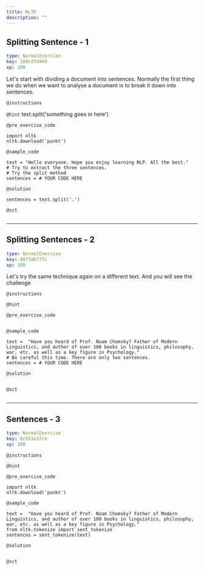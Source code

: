 ```yaml
---
title: NLTK
description: ""
---
```


## Splitting Sentence - 1

```yaml
type: NormalExercise
key: 108cd7d469
xp: 100
```

Let's start with dividing a document into sentences. Normally the first thing we do when we want to analyse a document is to break it down into sentences.

`@instructions`


`@hint`
text.split('something goes in here')

`@pre_exercise_code`
```{python}
import nltk
nltk.download('punkt')
```

`@sample_code`
```{python}
text = "Hello everyone. Hope you enjoy learning NLP. All the best."
# Try to extract the three sentences.
# Try the split method
sentences = # YOUR CODE HERE
```

`@solution`
```{python}
sentences = text.split('.')
```

`@sct`
```{python}

```

---

## Splitting Sentences - 2

```yaml
type: NormalExercise
key: 4877d6777c
xp: 100
```

Let's try the same technique again on a different text. And you will see the challenge

`@instructions`


`@hint`


`@pre_exercise_code`
```{python}

```

`@sample_code`
```{python}
text =  "Have you heard of Prof. Noam Chomsky? Father of Modern Linguistics, and author of over 100 books in linguistics, philosophy, war, etc. as well as a key figure in Psychology."
# Be careful this time. There are only two sentences.
sentences = # YOUR CODE HERE
```

`@solution`
```{python}

```

`@sct`
```{python}

```

---

## Sentences - 3

```yaml
type: NormalExercise
key: 8c951e37ce
xp: 100
```



`@instructions`


`@hint`


`@pre_exercise_code`
```{python}
import nltk
nltk.download('punkt')
```

`@sample_code`
```{python}
text =  "Have you heard of Prof. Noam Chomsky? Father of Modern Linguistics, and author of over 100 books in linguistics, philosophy, war, etc. as well as a key figure in Psychology."
from nltk.tokenize import sent_tokenize
sentences = sent_tokenize(text)
```

`@solution`
```{python}

```

`@sct`
```{python}

```
